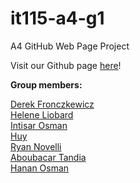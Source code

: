 # it115-a4-g1    

A4 GitHub Web Page Project   

Visit our Github page [here](https://heosman.github.io/it115-a4-g1/)!

**Group members:**     

[Derek Fronczkewicz](https://github.com/dfroncz)     
[Helene Liobard](https://github.com/Helene-33)   
[Intisar Osman](https://github.com/intisarosman1)     
[Huy](https://github.com/lxhuy2051999)      
[Ryan Novelli](https://github.com/RANovelli)     
[Aboubacar Tandia](https://github.com/Tandia223)    
[Hanan Osman](https://github.com/heosman)    

